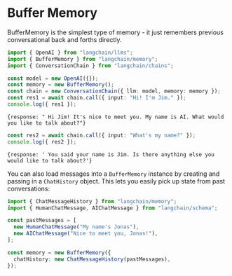 # Buffer Memory

BufferMemory is the simplest type of memory - it just remembers previous conversational back and forths directly.

```typescript
import { OpenAI } from "langchain/llms";
import { BufferMemory } from "langchain/memory";
import { ConversationChain } from "langchain/chains";

const model = new OpenAI({});
const memory = new BufferMemory();
const chain = new ConversationChain({ llm: model, memory: memory });
const res1 = await chain.call({ input: "Hi! I'm Jim." });
console.log({ res1 });
```

```shell
{response: " Hi Jim! It's nice to meet you. My name is AI. What would you like to talk about?"}
```

```typescript
const res2 = await chain.call({ input: "What's my name?" });
console.log({ res2 });
```

```shell
{response: ' You said your name is Jim. Is there anything else you would like to talk about?'}
```

You can also load messages into a `BufferMemory` instance by creating and passing in a `ChatHistory` object.
This lets you easily pick up state from past conversations:

```typescript
import { ChatMessageHistory } from "langchain/memory";
import { HumanChatMessage, AIChatMessage } from "langchain/schema";

const pastMessages = [
  new HumanChatMessage("My name's Jonas"),
  new AIChatMessage("Nice to meet you, Jonas!"),
];

const memory = new BufferMemory({
  chatHistory: new ChatMessageHistory(pastMessages),
});
```
